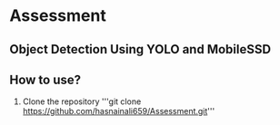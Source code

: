 # Assessment
## Object Detection Using YOLO and MobileSSD

## How to use?

1. Clone the repository
'''git clone https://github.com/hasnainali659/Assessment.git'''
